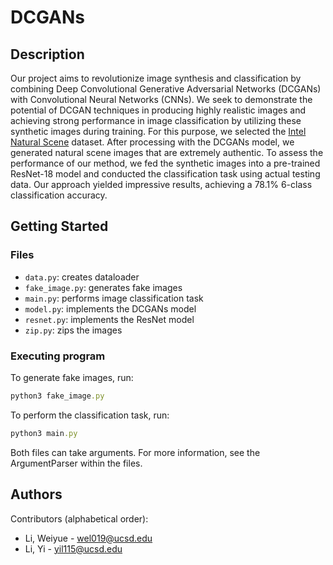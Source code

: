 # DCGANs

## Description

Our project aims to revolutionize image synthesis and classification by combining Deep Convolutional Generative Adversarial Networks (DCGANs) with Convolutional Neural Networks (CNNs). We seek to demonstrate the potential of DCGAN techniques in producing highly realistic images and achieving strong performance in image classification by utilizing these synthetic images during training. For this purpose, we selected the [Intel Natural Scene](https://www.kaggle.com/datasets/puneet6060/intel-image-classification) dataset. After processing with the DCGANs model, we generated natural scene images that are extremely authentic. To assess the performance of our method, we fed the synthetic images into a pre-trained ResNet-18 model and conducted the classification task using actual testing data. Our approach yielded impressive results, achieving a 78.1% 6-class classification accuracy.

## Getting Started

### Files
* `data.py`: creates dataloader
* `fake_image.py`: generates fake images
* `main.py`: performs image classification task
* `model.py`: implements the DCGANs model
* `resnet.py`: implements the ResNet model
* `zip.py`: zips the images

### Executing program

To generate fake images, run:


```ruby
python3 fake_image.py
```

To perform the classification task, run:

```ruby
python3 main.py
```

Both files can take arguments. For more information, see the ArgumentParser within the files.

## Authors

Contributors (alphabetical order):

* Li, Weiyue - wel019@ucsd.edu
* Li, Yi - yil115@ucsd.edu


